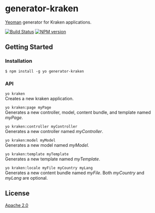 # generator-kraken

[Yeoman](http://yeoman.io) generator for Kraken applications.

[![Build Status](https://travis-ci.org/paypal/generator-kraken.png)](https://travis-ci.org/paypal/generator-kraken)
[![NPM version](https://badge.fury.io/js/generator-kraken.png)](http://badge.fury.io/js/generator-kraken)


## Getting Started


### Installation

```shell
$ npm install -g yo generator-kraken
```


### API

`yo kraken`  
Creates a new kraken application.

`yo kraken:page myPage`  
Generates a new controller, model, content bundle, and template named *myPage*.

`yo kraken:controller myController`  
Generates a new controller named *myController*.

`yo kraken:model myModel`  
Generates a new model named *myModel*.

`yo kraken:template myTemplate`  
Generates a new template named *myTemplate*.

`yo kraken:locale myFile myCountry myLang`  
Generates a new content bundle named *myFile*. Both *myCountry* and *myLang* are optional.


## License

[Apache 2.0](http://www.apache.org/licenses/LICENSE-2.0)
